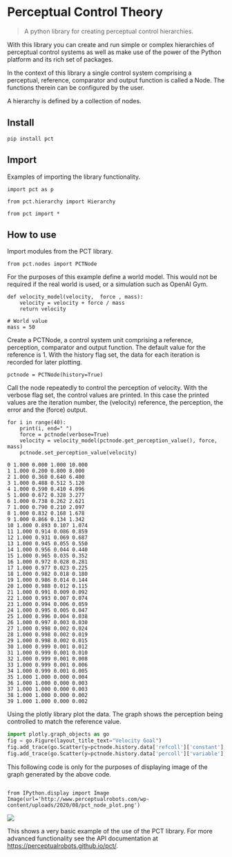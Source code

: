 # Perceptual Control Theory
> A python library for creating perceptual control hierarchies.


With this library you can create and run simple or complex hierarchies of perceptual control systems as well as make use of the power of the Python platform and its rich set of packages.

In the context of this library a single control system comprising a perceptual, reference, comparator and output function is called a Node. The functions therein can be configured by the user.

A hierarchy is defined by a collection of nodes.

## Install

`pip install pct`

## Import

Examples of importing the library functionality.

`import pct as p`

`from pct.hierarchy import Hierarchy`

`from pct import *`

## How to use

Import modules from the PCT library.

```
from pct.nodes import PCTNode
```

For the purposes of this example define a world model. This would not be required if the real world is used, or a simulation such as OpenAI Gym.

```
def velocity_model(velocity,  force , mass):
    velocity = velocity + force / mass
    return velocity

# World value
mass = 50
```

Create a PCTNode, a control system unit comprising a reference, perception, comparator and output function. The default value for the reference is 1. With the history flag set, the data for each iteration is recorded for later plotting. 

```
pctnode = PCTNode(history=True)
```

Call the node repeatedly to control the perception of velocity. With the verbose flag set, the control values are printed. In this case the printed values are the iteration number, the (velocity) reference, the perception, the error and the (force) output.

```
for i in range(40):
    print(i, end=" ")
    force = pctnode(verbose=True)
    velocity = velocity_model(pctnode.get_perception_value(), force, mass)
    pctnode.set_perception_value(velocity)
```

    0 1.000 0.000 1.000 10.000 
    1 1.000 0.200 0.800 8.000 
    2 1.000 0.360 0.640 6.400 
    3 1.000 0.488 0.512 5.120 
    4 1.000 0.590 0.410 4.096 
    5 1.000 0.672 0.328 3.277 
    6 1.000 0.738 0.262 2.621 
    7 1.000 0.790 0.210 2.097 
    8 1.000 0.832 0.168 1.678 
    9 1.000 0.866 0.134 1.342 
    10 1.000 0.893 0.107 1.074 
    11 1.000 0.914 0.086 0.859 
    12 1.000 0.931 0.069 0.687 
    13 1.000 0.945 0.055 0.550 
    14 1.000 0.956 0.044 0.440 
    15 1.000 0.965 0.035 0.352 
    16 1.000 0.972 0.028 0.281 
    17 1.000 0.977 0.023 0.225 
    18 1.000 0.982 0.018 0.180 
    19 1.000 0.986 0.014 0.144 
    20 1.000 0.988 0.012 0.115 
    21 1.000 0.991 0.009 0.092 
    22 1.000 0.993 0.007 0.074 
    23 1.000 0.994 0.006 0.059 
    24 1.000 0.995 0.005 0.047 
    25 1.000 0.996 0.004 0.038 
    26 1.000 0.997 0.003 0.030 
    27 1.000 0.998 0.002 0.024 
    28 1.000 0.998 0.002 0.019 
    29 1.000 0.998 0.002 0.015 
    30 1.000 0.999 0.001 0.012 
    31 1.000 0.999 0.001 0.010 
    32 1.000 0.999 0.001 0.008 
    33 1.000 0.999 0.001 0.006 
    34 1.000 0.999 0.001 0.005 
    35 1.000 1.000 0.000 0.004 
    36 1.000 1.000 0.000 0.003 
    37 1.000 1.000 0.000 0.003 
    38 1.000 1.000 0.000 0.002 
    39 1.000 1.000 0.000 0.002 
    

Using the plotly library plot the data. The graph shows the perception being controlled to match the reference value.

```python
import plotly.graph_objects as go
fig = go.Figure(layout_title_text="Velocity Goal")
fig.add_trace(go.Scatter(y=pctnode.history.data['refcoll']['constant'], name="ref"))
fig.add_trace(go.Scatter(y=pctnode.history.data['percoll']['variable'], name="perc"))
```

This following code is only for the purposes of displaying image of the graph generated by the above code.

```

from IPython.display import Image
Image(url='http://www.perceptualrobots.com/wp-content/uploads/2020/08/pct_node_plot.png') 
```




<img src="http://www.perceptualrobots.com/wp-content/uploads/2020/08/pct_node_plot.png"/>



This shows a very basic example of the use of the PCT library. For more advanced functionality see the API documentation at https://perceptualrobots.github.io/pct/.
